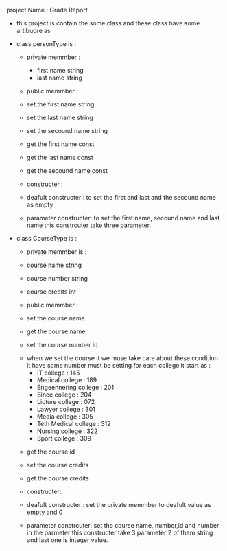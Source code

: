 project Name : Grade Report 
- this project is contain the some class and these class have some artibuore as 
- class personType is :
    - private memmber :
      - first name string
      - last name  string 
    
    - public memmber :
    - set the first name string
    - set the last name  string
    - set the secound name string
    - get the first name const
    - get the last name const
    - get the secound name const
    
    - constructer :
    - deafult constructer  : to set the first and last and the secound name as empty 
    - parameter constructer: to set the first name, secound name and last name this constrcuter 
                             take three parameter.

- class CourseType is :
    - private memmber is : 
    - course name string
    - course number string
    - course credits int

    - public memmber : 
    - set the course name 
    - get the course name
    - set the course number id 
    * when we set the course it we muse take care about these condition it have some number 
      must be setting for each college it start as :
        - IT college           : 145
        - Medical college      : 189
        - Engeennering college : 201
        - Since college        : 204
        - Licture college      : 072
        - Lawyer college       : 301
        - Media college        : 305
        - Teth Medical college : 312
        - Nursing college      : 322
        - Sport college        : 309
    
    - get the course id
    - set the course credits
    - get the course credits
    
    - constructer: 
    - deafult constructer  : set the private memmber to deafult value as empty and 0 
    - parameter constrcuter: set the course name, number,id and number in the parmeter
                            this constructer take 3 parameter 2 of them string and last
                            one is integer value. 


    


